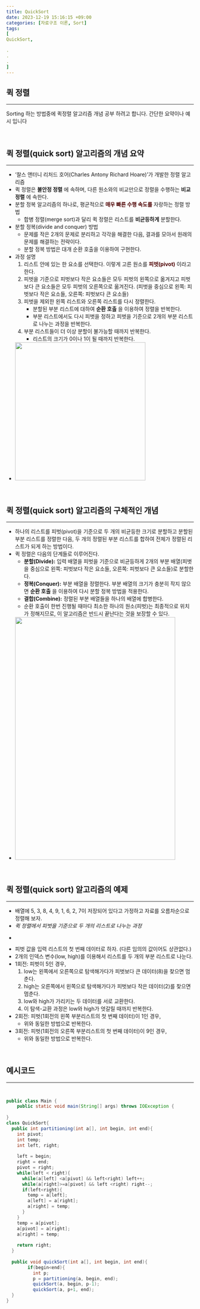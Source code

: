 ```yaml
---
title: QuickSort
date: 2023-12-19 15:16:15 +09:00
categories: [자료구조 이론, Sort]
tags:
[
QuickSort,

.
.
.
]
---
```


## 퀵 정렬
___
<p>Sorting 하는 방법중에 퀵정렬 알고리즘 개념 공부 하려고 합니다. 간단한 요약이나 예시 입니다</p>

<br>

## 퀵 정렬(quick sort) 알고리즘의 개념 요약
___

<ul>
  <li>‘찰스 앤터니 리처드 호어(Charles Antony Richard Hoare)’가 개발한 정렬 알고리즘</li>
  <li>퀵 정렬은 <strong>불안정 정렬</strong> 에 속하며, 다른 원소와의 비교만으로 정렬을 수행하는 <strong>비교 정렬</strong> 에 속한다.</li>
  <li>분할 정복 알고리즘의 하나로, 평균적으로 <span style="color:#4d0000"><strong>매우 빠른 수행 속도를</strong></span> 자랑하는 정렬 방법
    <ul>
      <li>합병 정렬(merge sort)과 달리 퀵 정렬은 리스트를 <strong>비균등하게</strong> 분할한다.</li>
    </ul>
  </li>
  <li>분할 정복(divide and conquer) 방법
    <ul>
      <li>문제를 작은 2개의 문제로 분리하고 각각을 해결한 다음, 결과를 모아서 원래의 문제를 해결하는 전략이다.</li>
      <li>분할 정복 방법은 대개 순환 호출을 이용하여 구현한다.</li>
    </ul>
  </li>
  <li>과정 설명
    <ol>
      <li>리스트 안에 있는 한 요소를 선택한다. 이렇게 고른 원소를 <span style="color:#4d0000"><strong>피벗(pivot)</strong></span> 이라고 한다.</li>
      <li>피벗을 기준으로 피벗보다 작은 요소들은 모두 피벗의 왼쪽으로 옮겨지고 피벗보다 큰 요소들은 모두 피벗의 오른쪽으로 옮겨진다. (피벗을 중심으로 왼쪽: 피벗보다 작은 요소들, 오른쪽: 피벗보다 큰 요소들)</li>
      <li>피벗을 제외한 왼쪽 리스트와 오른쪽 리스트를 다시 정렬한다.
        <ul>
          <li>분할된 부분 리스트에 대하여 <strong>순환 호출</strong> 을 이용하여 정렬을 반복한다.</li>
          <li>부분 리스트에서도 다시 피벗을 정하고 피벗을 기준으로 2개의 부분 리스트로 나누는 과정을 반복한다.</li>
        </ul>
      </li>
      <li>부분 리스트들이 더 이상 분할이 불가능할 때까지 반복한다.
        <ul>
          <li>리스트의 크기가 0이나 1이 될 때까지 반복한다.</li>
        </ul>
      </li>
    </ol>
  </li>
  <li><img src="/assets/img/favicons/quickSort1.png" alt="" width="350" height="370"></li>
</ul>

<br>

## 퀵 정렬(quick sort) 알고리즘의 구체적인 개념
___

<ul>
  <li>하나의 리스트를 피벗(pivot)을 기준으로 두 개의 비균등한 크기로 분할하고 분할된 부분 리스트를 정렬한 다음, 두 개의 정렬된 부분 리스트를 합하여 전체가 정렬된 리스트가 되게 하는 방법이다.</li>
  <li>퀵 정렬은 다음의 단계들로 이루어진다.
    <ul>
      <li><strong>분할(Divide):</strong> 입력 배열을 피벗을 기준으로 비균등하게 2개의 부분 배열(피벗을 중심으로 왼쪽: 피벗보다 작은 요소들, 오른쪽: 피벗보다 큰 요소들)로 분할한다.</li>
      <li><strong>정복(Conquer):</strong> 부분 배열을 정렬한다. 부분 배열의 크기가 충분히 작지 않으면 <strong>순환 호출</strong> 을 이용하여 다시 분할 정복 방법을 적용한다.</li>
      <li><strong>결합(Combine):</strong> 정렬된 부분 배열들을 하나의 배열에 합병한다.</li>
      <li>순환 호출이 한번 진행될 때마다 최소한 하나의 원소(피벗)는 최종적으로 위치가 정해지므로, 이 알고리즘은 반드시 끝난다는 것을 보장할 수 있다.</li>
    </ul>
  </li>
  <li><img src="/assets/img/favicons/quickSort2.png" alt="" width="430" height="650"></li>
</ul>

<br>

## 퀵 정렬(quick sort) 알고리즘의 예제
___
<ul>
  <li>배열에 5, 3, 8, 4, 9, 1, 6, 2, 7이 저장되어 있다고 가정하고 자료를 오름차순으로 정렬해 보자.</li>
  <li><em>퀵 정렬에서 피벗을 기준으로 두 개의 리스트로 나누는 과정</em></li>
  <li>
    <p><img src="/assets/img/favicons/quickSort3.png" alt=""></p>
  </li>
  <li>피벗 값을 입력 리스트의 첫 번째 데이터로 하자. (다른 임의의 값이어도 상관없다.)</li>
  <li>2개의 인덱스 변수(low, high)를 이용해서 리스트를 두 개의 부분 리스트로 나눈다.</li>
  <li>1회전: 피벗이 5인 경우,
    <ol>
      <li>low는 왼쪽에서 오른쪽으로 탐색해가다가 피벗보다 큰 데이터(8)을 찾으면 멈춘다.</li>
      <li>high는 오른쪽에서 왼쪽으로 탐색해가다가 피벗보다 작은 데이터(2)를 찾으면 멈춘다.</li>
      <li>low와 high가 가리키는 두 데이터를 서로 교환한다.</li>
      <li>이 탐색-교환 과정은 low와 high가 엇갈릴 때까지 반복한다.</li>
    </ol>
  </li>
  <li>2회전: 피벗(1회전의 왼쪽 부분리스트의 첫 번째 데이터)이 1인 경우,
    <ul>
      <li>위와 동일한 방법으로 반복한다.</li>
    </ul>
  </li>
  <li>3회전: 피벗(1회전의 오른쪽 부분리스트의 첫 번째 데이터)이 9인 경우,
    <ul>
      <li>위와 동일한 방법으로 반복한다.</li>
    </ul>
  </li>
</ul>


<br>


## 예시코드 
___
```java


public class Main {
	public static void main(String[] args) throws IOException {
		
}
class QuickSort{
  public int partitioning(int a[], int begin, int end){
    int pivot;
    int temp;
    int left, right;
    
    left = begin;
    right = end;
    pivot = right;
    while(left < right){
      while(a[left] <a[pivot] && left<right) left++;
      while(a[right]>=a[pivot] && left <right) right--;
      if(left<right){
        temp = a[left];
        a[left] = a[right];
        a[right] = temp;
      }
    }
    temp = a[pivot];
    a[pivot] = a[right];
    a[right] = temp;
    
    return right;
  }
  
  public void quickSort(int a[], int begin, int end){
        if(begin<end){
          int p;
          p = partitioning(a, begin, end);
          quickSort(a, begin, p-1);
          quickSort(a, p+1, end);
  }
}
```
